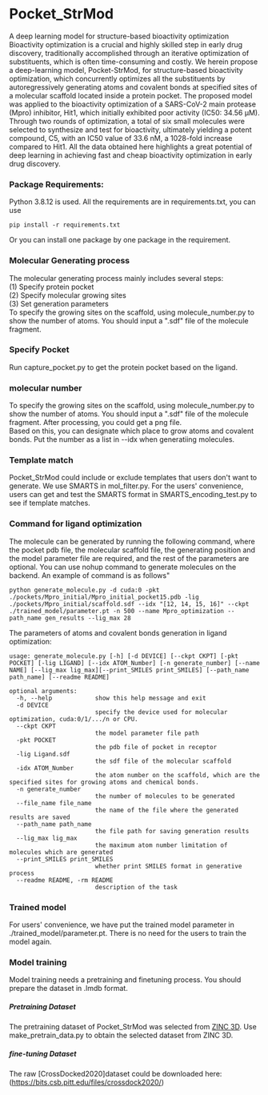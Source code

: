 # Pocket_StrMod
A deep learning model for structure-based bioactivity optimization    
Bioactivity optimization is a crucial and highly skilled step in early drug discovery, traditionally accomplished through an iterative optimization of substituents, which is often time-consuming and costly. We herein propose a deep-learning model, Pocket-StrMod, for structure-based bioactivity optimization, which concurrently optimizes all the substituents by autoregressively generating atoms and covalent bonds at specified sites of a molecular scaffold located inside a protein pocket. The proposed model was applied to the bioactivity optimization of a SARS-CoV-2 main protease (Mpro) inhibitor, Hit1, which initially exhibited poor activity (IC50: 34.56 μM). Through two rounds of optimization, a total of six small molecules were selected to synthesize and test for bioactivity, ultimately yielding a potent compound, C5, with an IC50 value of 33.6 nM, a 1028-fold increase compared to Hit1. All the data obtained here highlights a great potential of deep learning in achieving fast and cheap bioactivity optimization in early drug discovery.

### Package Requirements:
Python 3.8.12 is used.
All the requirements are in requirements.txt, you can use 
~~~shell
pip install -r requirements.txt
~~~       
Or you can install one package by one package in the requirement.          
### Molecular Generating process
The molecular generating process mainly includes several steps:     
(1) Specify protein pocket      
(2) Specify molecular growing sites      
(3) Set generation parameters      
To specify the growing sites on the scaffold, using molecule_number.py to show the number of atoms.
You should input a ".sdf" file of the molecule fragment.

### Specify Pocket
Run capture_pocket.py to get the protein pocket based on the ligand.       

### molecular number
To specify the growing sites on the scaffold, using molecule_number.py to show the number of atoms.
You should input a ".sdf" file of the molecule fragment.
After processing, you could get a png file.      
Based on this, you can designate which place to grow atoms and covalent bonds. Put the number as a list in --idx when generatiing molecules.

### Template match
Pocket_StrMod could include or exclude templates that users don't want to generate. We use SMARTS in mol_filter.py. For the users' convenience, users can get and test the SMARTS format in SMARTS_encoding_test.py to see if template matches.

### Command for ligand optimization
The molecule can be generated by running the following command, where the pocket pdb file, the molecular scaffold file, the generating position and the model parameter file are required, and the rest of the parameters are optional. You can use nohup command to generate molecules on the backend. An example of command is as follows"    
~~~shell
python generate_molecule.py -d cuda:0 -pkt ./pockets/Mpro_initial/Mpro_initial_pocket15.pdb -lig ./pockets/Mpro_initial/scaffold.sdf --idx "[12, 14, 15, 16]" --ckpt ./trained_model/parameter.pt -n 500 --name Mpro_optimization --path_name gen_results --lig_max 28 
~~~
The parameters of atoms and covalent bonds generation in ligand optimization:
~~~
usage: generate_molecule.py [-h] [-d DEVICE] [--ckpt CKPT] [-pkt POCKET] [-lig LIGAND] [--idx ATOM_Number] [-n generate_number] [--name NAME] [--lig_max lig_max][--print_SMILES print_SMILES] [--path_name path_name] [--readme README]

optional arguments:
  -h, --help            show this help message and exit
  -d DEVICE
                        specify the device used for molecular optimization, cuda:0/1/.../n or CPU.    
  --ckpt CKPT          
                        the model parameter file path
  -pkt POCKET
                        the pdb file of pocket in receptor
  -lig Ligand.sdf
                        the sdf file of the molecular scaffold
  -idx ATOM_Number      
                        the atom number on the scaffold, which are the specified sites for growing atoms and chemical bonds.                      
  -n generate_number
                        the number of molecules to be generated
  --file_name file_name           
                        the name of the file where the generated results are saved
  --path_name path_name
                        the file path for saving generation results
  --lig_max lig_max
                        the maximum atom number limitation of molecules which are generated
  --print_SMILES print_SMILES
                        whether print SMILES format in generative process
  --readme README, -rm README
                        description of the task

~~~


### Trained model
For users' convenience, we have put the trained model parameter in  ./trained_model/parameter.pt. There is no need for the users to train the model again.


### Model training
Model training needs a pretraining and finetuning process. You should prepare the dataset in .lmdb format.
##### Pretraining Dataset
The pretraining dataset of Pocket_StrMod was selected from [ZINC 3D](https://zinc.docking.org/tranches/home/). Use make_pretrain_data.py to obtain the selected dataset from ZINC 3D.

##### fine-tuning Dataset
The raw [CrossDocked2020]dataset could be downloaded here: (https://bits.csb.pitt.edu/files/crossdock2020/) 
